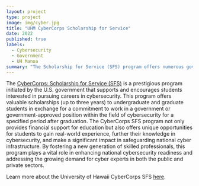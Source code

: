 ```yaml
---
layout: project
type: project
image: img/cyber.jpg
title: "UHM CyberCorps Scholarship for Service"
date: 2022
published: true
labels:
  - Cybersecurity
  - Government
  - UH Manoa
summary: "The Scholarship for Service (SFS) program offers numerous government opportunities and scholarships to students pursuing careers in the field of cybersecurity."
---
```


The [CyberCorps: Scholarship for Service (SFS)](https://sfs.opm.gov/) is a prestigious program initiated by the U.S. government that supports and encourages students interested in pursuing careers in cybersecurity. This program offers valuable scholarships (up to three years) to undergraduate and graduate students in exchange for a commitment to work in a government or government-approved position within the field of cybersecurity for a specified period after graduation. The CyberCorps SFS program not only provides financial support for education but also offers unique opportunities for students to gain real-world experience, further their knowledge in cybersecurity, and make a significant impact in safeguarding national cyber infrastructure. By fostering a new generation of skilled professionals, this program plays a vital role in enhancing national cybersecurity readiness and addressing the growing demand for cyber experts in both the public and private sectors. 

Learn more about the University of Hawaii CyberCorps SFS [here]([http://mongodb.com](https://sites.google.com/a/hawaii.edu/uhm-sfs/)https://sites.google.com/a/hawaii.edu/uhm-sfs/).
